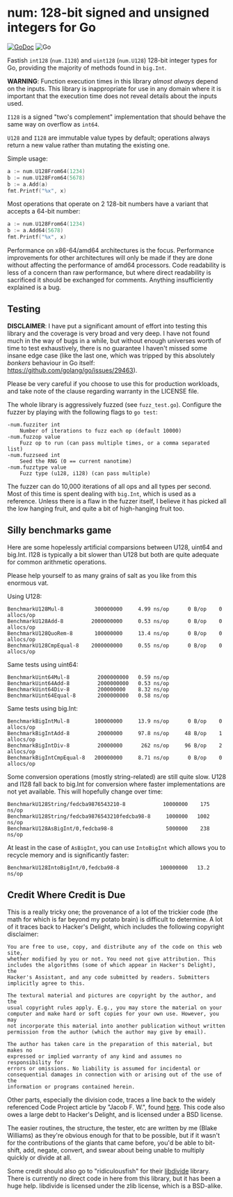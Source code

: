 num: 128-bit signed and unsigned integers for Go
================================================

[![GoDoc](https://godoc.org/github.com/shabbyrobe/go-num?status.svg)](https://godoc.org/github.com/shabbyrobe/go-num)
![Go](https://github.com/shabbyrobe/go-num/workflows/Go/badge.svg)

Fastish `int128` (`num.I128`) and `uint128` (`num.U128`) 128-bit integer types
for Go, providing the majority of methods found in `big.Int`.

**WARNING**: Function execution times in this library _almost always_ depend on the
inputs. This library is inappropriate for use in any domain where it is important
that the execution time does not reveal details about the inputs used.

`I128` is a signed "two's complement" implementation that should behave the
same way on overflow as `int64`.

`U128` and `I128` are immutable value types by default; operations always return a
new value rather than mutating the existing one.

Simple usage:

```go
a := num.U128From64(1234)
b := num.U128From64(5678)
b := a.Add(a)
fmt.Printf("%x", x)
```

Most operations that operate on 2 128-bit numbers have a variant that accepts
a 64-bit number:

```go
a := num.U128From64(1234)
b := a.Add64(5678)
fmt.Printf("%x", x)
```

Performance on x86-64/amd64 architectures is the focus. Performance
improvements for other architectures will only be made if they are done without
affecting the performance of amd64 processors. Code readability is less of a
concern than raw performance, but where direct readability is sacrificed it
should be exchanged for comments. Anything insufficiently explained is a bug.


## Testing

**DISCLAIMER**: I have put a significant amount of effort into testing this
library and the coverage is very broad and very deep. I have not found much in
the way of bugs in a while, but without enough universes worth of time to test
exhaustively, there is no guarantee I haven't missed some insane edge case
(like the last one, which was tripped by this absolutely _bonkers_ behaviour in
Go itself: https://github.com/golang/go/issues/29463).

Please be very careful if you choose to use this for production workloads, and
take note of the clause regarding warranty in the LICENSE file.

The whole library is aggressively fuzzed (see `fuzz_test.go`). Configure the fuzzer
by playing with the following flags to `go test`:

    -num.fuzziter int
        Number of iterations to fuzz each op (default 10000)
    -num.fuzzop value
        Fuzz op to run (can pass multiple times, or a comma separated list)
    -num.fuzzseed int
        Seed the RNG (0 == current nanotime)
    -num.fuzztype value
        Fuzz type (u128, i128) (can pass multiple)

The fuzzer can do 10,000 iterations of all ops and all types per second. Most
of this time is spent dealing with `big.Int`, which is used as a reference.
Unless there is a flaw in the fuzzer itself, I believe it has picked all the
low hanging fruit, and quite a bit of high-hanging fruit too.


## Silly benchmarks game

Here are some hopelessly artificial comparsions between U128, uint64 and big.Int.
I128 is typically a bit slower than U128 but both are quite adequate for common
arithmetic operations.

Please help yourself to as many grains of salt as you like from this enormous vat.

Using U128:

    BenchmarkU128Mul-8          300000000     4.99 ns/op      0 B/op    0 allocs/op
    BenchmarkU128Add-8         2000000000     0.53 ns/op      0 B/op    0 allocs/op
    BenchmarkU128QuoRem-8       100000000     13.4 ns/op      0 B/op    0 allocs/op
    BenchmarkU128CmpEqual-8    2000000000     0.55 ns/op      0 B/op    0 allocs/op

Same tests using uint64:

    BenchmarkUint64Mul-8         2000000000   0.59 ns/op
    BenchmarkUint64Add-8         2000000000   0.53 ns/op
    BenchmarkUint64Div-8         200000000    8.32 ns/op
    BenchmarkUint64Equal-8       2000000000   0.58 ns/op

Same tests using big.Int:

    BenchmarkBigIntMul-8        100000000     13.9 ns/op      0 B/op    0 allocs/op
    BenchmarkBigIntAdd-8         20000000     97.8 ns/op     48 B/op    1 allocs/op
    BenchmarkBigIntDiv-8         20000000      262 ns/op     96 B/op    2 allocs/op
    BenchmarkBigIntCmpEqual-8   200000000     8.71 ns/op      0 B/op    0 allocs/op

Some conversion operations (mostly string-related) are still quite slow. U128 and I128
fall back to big.Int for conversion where faster implementations are not yet available.
This will hopefully change over time:

    BenchmarkU128String/fedcba9876543210-8            10000000    175 ns/op
    BenchmarkU128String/fedcba9876543210fedcba98-8     1000000   1002 ns/op
    BenchmarkU128AsBigInt/0,fedcba98-8                 5000000    238 ns/op

At least in the case of `AsBigInt`, you can use `IntoBigInt` which allows you
to recycle memory and is significantly faster:

    BenchmarkU128IntoBigInt/0,fedcba98-8             100000000   13.2 ns/op


## Credit Where Credit is Due

This is a really tricky one; the provenance of a lot of the trickier code (the
math for which is far beyond my potato brain) is difficult to determine. A lot
of it traces back to Hacker's Delight, which includes the following copyright
disclaimer:

    You are free to use, copy, and distribute any of the code on this web site,
    whether modified by you or not. You need not give attribution. This
    includes the algorithms (some of which appear in Hacker's Delight), the
    Hacker's Assistant, and any code submitted by readers. Submitters
    implicitly agree to this.

    The textural material and pictures are copyright by the author, and the
    usual copyright rules apply. E.g., you may store the material on your
    computer and make hard or soft copies for your own use. However, you may
    not incorporate this material into another publication without written
    permission from the author (which the author may give by email).

    The author has taken care in the preparation of this material, but makes no
    expressed or implied warranty of any kind and assumes no responsibility for
    errors or omissions. No liability is assumed for incidental or
    consequential damages in connection with or arising out of the use of the
    information or programs contained herein. 

Other parts, especially the division code, traces a line back to the widely
referenced Code Project article by "Jacob F. W.", found
[here](https://www.codeproject.com/Tips/785014/UInt-Division-Modulus). This code
also owes a large debt to Hacker's Delight, and is licensed under a BSD license.

The easier routines, the structure, the tester, etc are written by me (Blake
Williams) as they're obvious enough for that to be possible, but if it wasn't
for the contributions of the giants that came before, you'd be able to
bit-shift, add, negate, convert, and swear about being unable to multiply quickly
or divide at all.

Some credit should also go to "ridiculousfish" for their
[libdivide](https://github.com/ridiculousfish/libdivide/) library. There is
currently no direct code in here from this library, but it has been a huge
help. libdivide is licensed under the zlib license, which is a BSD-alike.

